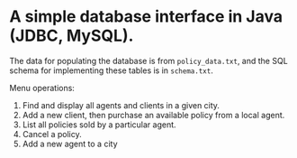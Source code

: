 # A simple database interface in Java (JDBC, MySQL).

The data for populating the database is from `policy_data.txt`, and the SQL schema for implementing these tables is in `schema.txt`.

Menu operations:
1. Find and display all agents and clients in a given city.
2. Add a new client, then purchase an available policy from a local agent.
3. List all policies sold by a particular agent.
4. Cancel a policy.
5. Add a new agent to a city
